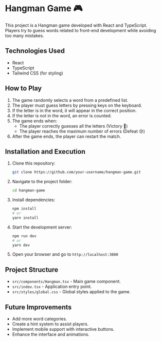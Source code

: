 # Hangman Game 🎮

This project is a Hangman game developed with React and TypeScript. Players try to guess words related to front-end development while avoiding too many mistakes.

## Technologies Used
- React
- TypeScript
- Tailwind CSS (for styling)

## How to Play
1. The game randomly selects a word from a predefined list.
2. The player must guess letters by pressing keys on the keyboard.
3. If the letter is in the word, it will appear in the correct position.
4. If the letter is not in the word, an error is counted.
5. The game ends when:
   - The player correctly guesses all the letters (Victory 🎉)
   - The player reaches the maximum number of errors (Defeat 😢)
6. After the game ends, the player can restart the match.

## Installation and Execution

1. Clone this repository:
   ```sh
   git clone https://github.com/your-username/hangman-game.git
   ```
2. Navigate to the project folder:
   ```sh
   cd hangman-game
   ```
3. Install dependencies:
   ```sh
   npm install
   # or
   yarn install
   ```
4. Start the development server:
   ```sh
   npm run dev
   # or
   yarn dev
   ```
5. Open your browser and go to `http://localhost:3000`

## Project Structure
- `src/components/Hangman.tsx` - Main game component.
- `src/index.tsx` - Application entry point.
- `src/styles/global.css` - Global styles applied to the game.

## Future Improvements
- Add more word categories.
- Create a hint system to assist players.
- Implement mobile support with interactive buttons.
- Enhance the interface and animations.

